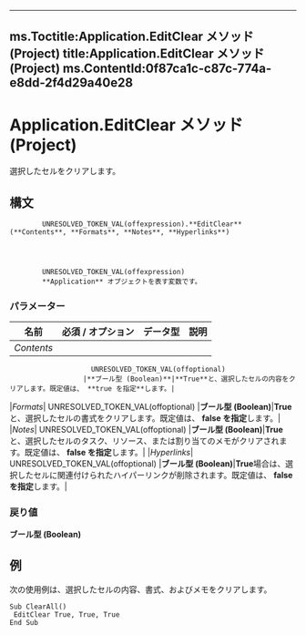 

---
ms.Toctitle:Application.EditClear メソッド (Project)
title:Application.EditClear メソッド (Project)
ms.ContentId:0f87ca1c-c87c-774a-e8dd-2f4d29a40e28
---
# Application.EditClear メソッド (Project)




選択したセルをクリアします。

## 構文

            UNRESOLVED_TOKEN_VAL(offexpression).**EditClear**(**Contents**, **Formats**, **Notes**, **Hyperlinks**)




            UNRESOLVED_TOKEN_VAL(offexpression)
            **Application** オブジェクトを表す変数です。

### パラメーター

|**名前**|**必須 / オプション**|**データ型**|**説明**|
|---|---|---|---|
|*Contents*|
                        UNRESOLVED_TOKEN_VAL(offoptional)
                      |**ブール型 (Boolean)**|**True**と、選択したセルの内容をクリアします。既定値は、 **true を指定**します。|
|*Formats*|
                        UNRESOLVED_TOKEN_VAL(offoptional)
                      |**ブール型 (Boolean)**|**True**と、選択したセルの書式をクリアします。既定値は、 **false を指定**します。|
|*Notes*|
                        UNRESOLVED_TOKEN_VAL(offoptional)
                      |**ブール型 (Boolean)**|**True**と、選択したセルのタスク、リソース、または割り当てのメモがクリアされます。既定値は、 **false を指定**します。|
|*Hyperlinks*|
                        UNRESOLVED_TOKEN_VAL(offoptional)
                      |**ブール型 (Boolean)**|**True**場合は、選択したセルに関連付けられたハイパーリンクが削除されます。既定値は、 **false を指定**します。|



### 戻り値
**ブール型 (Boolean)**





## 例
次の使用例は、選択したセルの内容、書式、およびメモをクリアします。

```vba
Sub ClearAll() 
 EditClear True, True, True 
End Sub
```





